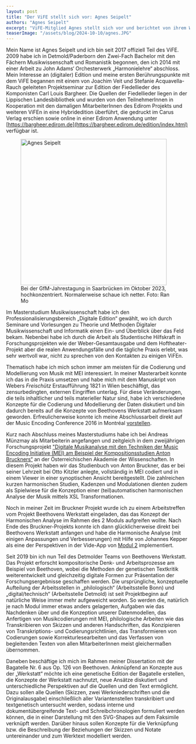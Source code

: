```yaml
---
layout: post
title: "Der ViFE stellt sich vor: Agnes Seipelt"
authors: "Agnes Seipelt"
excerpt: "ViFE-Mitglied Agnes stellt sich vor und berichtet von ihrem Weg zum ViFE, über ihre Arbeit für Beethovens Werkstatt und ihr Dissertationsprojekt"
teaserImage: "/assets/blog/2024-10-10/agnes.JPG"
---
```


Mein Name ist Agnes Seipelt und ich bin seit 2017 offiziell Teil des ViFE. 2009 habe ich in Detmold/Paderborn den Zwei-Fach Bachelor mit den Fächern Musikwissenschaft und Romanistik begonnen, den ich 2014 mit einer Arbeit zu John Adams‘ Orchesterwerk „Harmonielehre“ abschloss. Mein Interesse an (digitaler) Edition und meine ersten Berührungspunkte mit dem ViFE begannen mit einem von Joachim Veit und Stefanie Acquavella-Rauch geleiteten Projektseminar zur Edition der Fiedellieder des Komponisten Carl Louis Bargheer. Die Quellen der Fiedellieder liegen in der Lippischen Landesbibliothek und wurden von den TeilnehmerInnen in Kooperation mit den damaligen MitarbeiterInnen des Edirom Projekts und weiteren ViFEn in eine Hybridedition überführt, die gedruckt im Carus Verlag erschien sowie online in einer Edirom Anwendung unter  [https://bargheer.edirom.de](https://bargheer.edirom.de/edition/index.html) verfügbar ist.


<figure>
<img src="{{ '/assets/blog/2024-10-07/agnes.JPG' | relative_url }}" alt="Agnes Seipelt" style="height: 400px"/>
<figurecaption>Bei der GfM-Jahrestagung in Saarbrücken im Oktober 2023, hochkonzentriert. Normalerweise schaue ich netter. Foto: Ran Mo</figurecaption>
</figure>

Im Masterstudium Musikwissenschaft habe ich den Professionalisierungsbereich „Digitale Edition“ gewählt, wo ich durch Seminare und Vorlesungen zu Theorie und Methoden Digitaler Musikwissenschaft und Informatik einen Ein- und Überblick über das Feld bekam. Nebenbei habe ich durch die Arbeit als Studentische Hilfskraft in Forschungsprojekten wie der Weber-Gesamtausgabe und dem Hoftheater-Projekt aber die realen Anwendungsfälle und die tägliche Praxis erlebt, was sehr wertvoll war, nicht zu sprechen von den Kontakten zu einigen ViFEn.

Thematisch habe ich mich schon immer am meisten für die Codierung und Modellierung von Musik mit MEI interessiert. In meiner Masterarbeit konnte ich das in die Praxis umsetzen und habe mich mit dem Manuskript von Webers *Freischütz* Erstaufführung 1821 in Wien beschäftigt, das zensurbedingten, externen Eingriffen unterlag. Für diese Veränderungen, die teils inhaltlicher und teils materieller Natur sind, habe ich verschiedene Konzepte für die Codierung und Modellierung der Daten diskutiert und bin dadurch bereits auf die Konzepte von Beethovens Werkstatt aufmerksam geworden. Erfreulicherweise konnte ich meine Abschlussarbeit direkt auf der Music Encoding Conference 2016 in Montréal [vorstellen](http://doi.org/10.15463/music-1).

Kurz nach Abschluss meines Masterstudiums habe ich bei Andreas Münzmay als Mitarbeiterin angefangen und zeitgleich in dem zweijährigen Forschungsprojekt ["Digitale Musikanalyse mit den Techniken der Music Encoding Initiative (MEI) am Beispiel der Kompositionsstudien Anton Bruckners“](http://www.bruckner-online.at/?page_id=1570) an der Österreichischen Akademie der Wissenschaften. In diesem Projekt haben wir das Studienbuch von Anton Bruckner, das er bei seiner Lehrzeit bei Otto Kitzler anlegte, vollständig in MEI codiert und in einem Viewer in einer synoptischen Ansicht bereitgestellt. Die zahlreichen kurzen harmonischen Studien, Kadenzen und Modulationen dienten zudem als Spielwiese für die Konzeption einer (teil)automatischen harmonischen Analyse der Musik mittels XSL Transformationen.


Noch in meiner Zeit im Bruckner Projekt wurde ich zu einem Arbeitstreffen vom Projekt Beethovens Werkstatt eingeladen, das das Konzept der Harmonischen Analyse im Rahmen des 2 Moduls aufgreifen wollte. Nach Ende des Bruckner-Projekts konnte ich dann glücklicherweise direkt bei Beethovens Werkstatt anfangen und habe die Harmonische Analyse (mit einigen Anpassungen und Verbesserungen) mit Hilfe von Johannes Kepper als eine der Perspektiven in der Vide-App von [Modul 2](https://beethovens-werkstatt.de/modul-2/) implementiert. 

Seit 2019 bin ich nun Teil des Detmolder Teams von Beethovens Werkstatt. Das Projekt erforscht kompositorische Denk- und Arbeitsprozesse am Beispiel von Beethoven, wobei die Methoden der genetischen Textkritik weiterentwickelt und gleichzeitig digitale Formen zur Präsentation der Forschungsergebnisse geschaffen werden. Die ursprüngliche, konzeptuelle Aufteilung der Arbeitsstellen in „philologisch“ (Arbeitsstelle Bonn) und „digital/technisch“ (Arbeitsstelle Detmold) ist seit Projektbeginn auf natürliche Weise immer mehr aufgeweicht worden. So werden die, natürlich je nach Modul immer etwas anders gelagerten, Aufgaben wie das Nachdenken über und die Konzeption unserer Datenmodellen, das Anfertigen von Musikcodierungen mit MEI, philologische Arbeiten wie das Transkribieren von Skizzen und anderen Handschriften, das Konzipieren von Transkriptions- und Codierungsrichtlinien, das Transformieren von Codierungen sowie Korrekturlesearbeiten und das Verfassen von begleitenden Texten von allen MitarbeiterInnen meist gleichermaßen übernommen. 

Daneben beschäftige ich mich im Rahmen meiner Dissertation mit der Bagatelle Nr. 6 aus Op. 126 von Beethoven. Anknüpfend an Konzepte aus der „Werkstatt“ möchte ich eine genetische Edition der Bagatelle erstellen, die Konzepte der Werkstatt nachnutzt, neue Ansätze diskutiert und unterschiedliche Perspektiven auf die Quellen und den Text ermöglicht. Dazu sollen alle Quellen (Skizzen, zwei Werkniederschriften und die Originalausgabe) einschließlich aller Variantenstellen transkribiert und textgenetisch untersucht werden, sodass interne und dokumentübergreifende Text- und Schreibchronologien formuliert werden können, die in einer Darstellung mit den SVG-Shapes auf dem Faksimile verknüpft werden. Darüber hinaus sollen Konzepte für die Verknüpfung bzw. die Beschreibung der Beziehungen der Skizzen und Notate untereinander und zum Werktext modelliert werden. 
